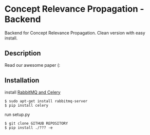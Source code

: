 # Concept Relevance Propagation - Backend
Backend for Concept Relevance Propagation.
Clean version with easy install.


## Description
Read our awesome paper (:

## Installation

install [RabbitMQ and Celery](https://docs.celeryq.dev/en/stable/getting-started/first-steps-with-celery.html)
```shell
$ sudo apt-get install rabbitmq-server
$ pip install celery
```

run setup.py
```shell
$ git clone GITHUB REPOSITORY
$ pip install ./??? -e
```